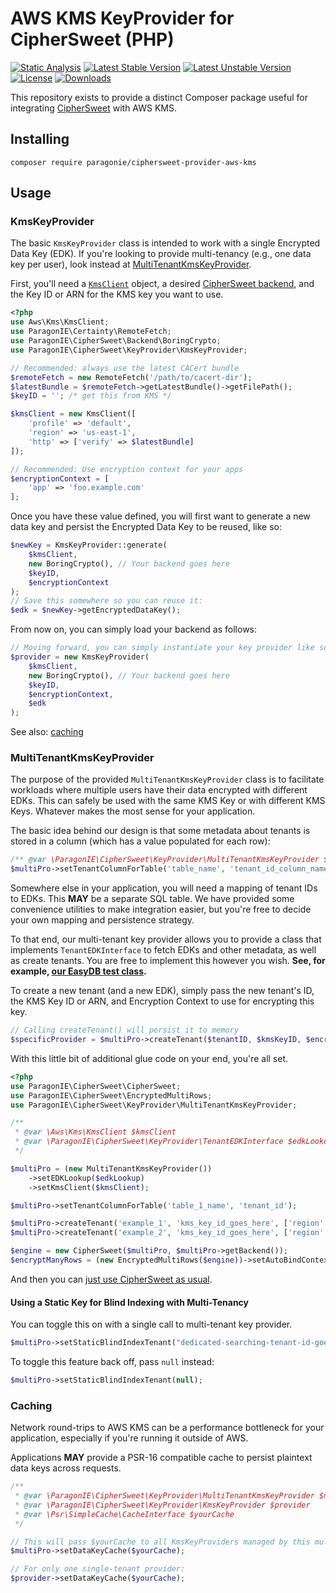 # AWS KMS KeyProvider for CipherSweet (PHP)

[![Static Analysis](https://github.com/paragonie/ciphersweet-provider-aws-kms/actions/workflows/psalm.yml/badge.svg)](https://github.com/paragonie/ciphersweet-provider-aws-kms/actions)
[![Latest Stable Version](https://poser.pugx.org/paragonie/ciphersweet-provider-aws-kms/v/stable)](https://packagist.org/packages/paragonie/ciphersweet-provider-aws-kms)
[![Latest Unstable Version](https://poser.pugx.org/paragonie/ciphersweet-provider-aws-kms/v/unstable)](https://packagist.org/packages/paragonie/ciphersweet-provider-aws-kms)
[![License](https://poser.pugx.org/paragonie/ciphersweet-provider-aws-kms/license)](https://packagist.org/packages/paragonie/ciphersweet-provider-aws-kms)
[![Downloads](https://img.shields.io/packagist/dt/paragonie/ciphersweet-provider-aws-kms.svg)](https://packagist.org/packages/paragonie/ciphersweet-provider-aws-kms)

This repository exists to provide a distinct Composer package useful for 
integrating [CipherSweet](https://github.com/paragonie/ciphersweet) with AWS KMS.

## Installing

```terminal
composer require paragonie/ciphersweet-provider-aws-kms
```

## Usage

### KmsKeyProvider

The basic `KmsKeyProvider` class is intended to work with a single Encrypted Data Key (EDK).
If you're looking to provide multi-tenancy (e.g., one data key per user), look instead at
[MultiTenantKmsKeyProvider](#multitenantkmskeyprovider).

First, you'll need a [`KmsClient`](https://docs.aws.amazon.com/aws-sdk-php/v3/api/class-Aws.Kms.KmsClient.html)
object, a desired [CipherSweet backend](https://ciphersweet.paragonie.com/php/setup#select-your-backend), and
the Key ID or ARN for the KMS key you want to use. 

```php
<?php
use Aws\Kms\KmsClient;
use ParagonIE\Certainty\RemoteFetch;
use ParagonIE\CipherSweet\Backend\BoringCrypto;
use ParagonIE\CipherSweet\KeyProvider\KmsKeyProvider;

// Recommended: always use the latest CACert bundle
$remoteFetch = new RemoteFetch('/path/to/cacert-dir');
$latestBundle = $remoteFetch->getLatestBundle()->getFilePath();
$keyID = ''; /* get this from KMS */

$kmsClient = new KmsClient([
    'profile' => 'default',
    'region' => 'us-east-1',
    'http' => ['verify' => $latestBundle]
]);

// Recommended: Use encryption context for your apps
$encryptionContext = [
    'app' => 'foo.example.com'
];
```

Once you have these value defined, you will first want to generate a new data key and persist
the Encrypted Data Key to be reused, like so:

```php
$newKey = KmsKeyProvider::generate(
    $kmsClient,
    new BoringCrypto(), // Your backend goes here
    $keyID,
    $encryptionContext
);
// Save this somewhere so you can reuse it:
$edk = $newKey->getEncryptedDataKey();
```

From now on, you can simply load your backend as follows:

```php
// Moving forward, you can simply instantiate your key provider like so:
$provider = new KmsKeyProvider(
    $kmsClient,
    new BoringCrypto(), // Your backend goes here
    $keyID,
    $encryptionContext,
    $edk
);
```

See also: [caching](#caching)

### MultiTenantKmsKeyProvider

The purpose of the provided `MultiTenantKmsKeyProvider` class is to facilitate workloads where
multiple users have their data encrypted with different EDKs. This can safely be used with the
same KMS Key or with different KMS Keys. Whatever makes the most sense for your application.

The basic idea behind our design is that some metadata about tenants is stored in a column
(which has a value populated for each row):

```php
/** @var \ParagonIE\CipherSweet\KeyProvider\MultiTenantKmsKeyProvider $multiPro */
$multiPro->setTenantColumnForTable('table_name', 'tenant_id_column_name');
```

Somewhere else in your application, you will need a mapping of tenant IDs to EDKs.
This **MAY** be a separate SQL table. We have provided some convenience utilities to make
integration easier, but you're free to decide your own mapping and persistence strategy.

To that end, our multi-tenant key provider allows you to provide a class that implements 
`TenantEDKInterface` to fetch EDKs and other metadata, as well as create tenants. You are
free to implement this however you wish.  **See, for example, [our EasyDB test class](tests/EasyDBLookup.php).**

To create a new tenant (and a new EDK), simply pass the new tenant's ID, the KMS Key ID or ARN,
and Encryption Context to use for encrypting this key.

```php
// Calling createTenant() will persist it to memory
$specificProvider = $multiPro->createTenant($tenantID, $kmsKeyID, $encryptionContext);
```

With this little bit of additional glue code on your end, you're all set.

```php
<?php
use ParagonIE\CipherSweet\CipherSweet;
use ParagonIE\CipherSweet\EncryptedMultiRows;
use ParagonIE\CipherSweet\KeyProvider\MultiTenantKmsKeyProvider;

/**
 * @var \Aws\Kms\KmsClient $kmsClient
 * @var \ParagonIE\CipherSweet\KeyProvider\TenantEDKInterface $edkLookup
 */

$multiPro = (new MultiTenantKmsKeyProvider())
    ->setEDKLookup($edkLookup)
    ->setKmsClient($kmsClient);

$multiPro->setTenantColumnForTable('table_1_name', 'tenant_id');

$multiPro->createTenant('example_1', 'kms_key_id_goes_here', ['region' => 'us-east-2']);
$multiPro->createTenant('example_2', 'kms_key_id_goes_here', ['region' => 'us-west-1']);

$engine = new CipherSweet($multiPro, $multiPro->getBackend());
$encryptManyRows = (new EncryptedMultiRows($engine))->setAutoBindContext(true);
```

And then you can [just use CipherSweet as usual](https://ciphersweet.paragonie.com/php/usage).

#### Using a Static Key for Blind Indexing with Multi-Tenancy

You can toggle this on with a single call to multi-tenant key provider.

```php
$multiPro->setStaticBlindIndexTenant("dedicated-searching-tenant-id-goes-here");
```

To toggle this feature back off, pass `null` instead:

```php
$multiPro->setStaticBlindIndexTenant(null);
```

### Caching

Network round-trips to AWS KMS can be a performance bottleneck for your application, especially
if you're running it outside of AWS.

Applications **MAY** provide a PSR-16 compatible cache to persist plaintext data keys across
requests.

```php
/**
 * @var \ParagonIE\CipherSweet\KeyProvider\MultiTenantKmsKeyProvider $multiPro
 * @var \ParagonIE\CipherSweet\KeyProvider\KmsKeyProvider $provider
 * @var \Psr\SimpleCache\CacheInterface $yourCache
 */

// This will pass $yourCache to all KmsKeyProviders managed by this multi-tenant provider:
$multiPro->setDataKeyCache($yourCache);

// For only one single-tenant provider:
$provider->setDataKeyCache($yourCache);
```
